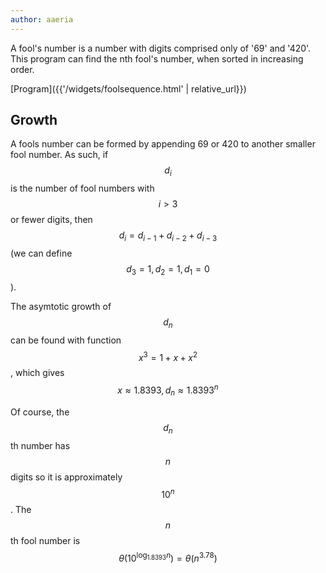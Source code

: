 ```yaml
---
author: aaeria
---
```


A fool's number is a number with digits comprised only of '69' and '420'. This program can find the nth fool's number, when sorted in increasing order.

[Program]({{'/widgets/foolsequence.html' | relative_url}})

## Growth

A fools number can be formed by appending 69 or 420 to another smaller fool number. 
As such, if $$d_i$$ is the number of fool numbers with $$i>3$$ or fewer digits, then $$d_i=d_{i-1}+d_{i-2}+d_{i-3}$$ (we can define $$d_3=1,d_2=1,d_1=0$$).

The asymtotic growth of $$d_n$$ can be found with function $$x^3=1+x+x^2$$, which gives $$x≈1.8393, d_n≈1.8393^n$$

Of course, the $$d_n$$th number has $$n$$ digits so it is approximately $$10^n$$. The $$n$$th fool number is $$\theta(10^{\log_{1.8393}n })=\theta(n^{3.78})$$